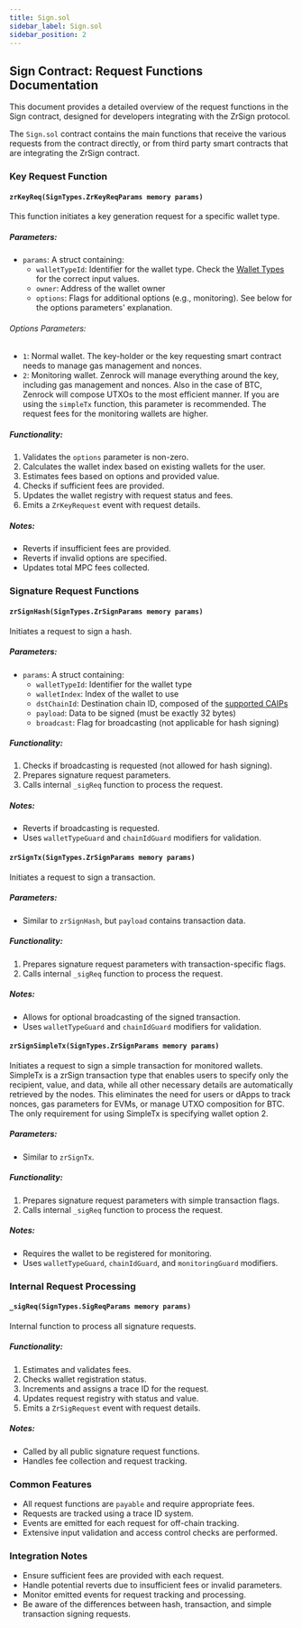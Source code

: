 ```yaml
---
title: Sign.sol
sidebar_label: Sign.sol
sidebar_position: 2
---
```


## Sign Contract: Request Functions Documentation

This document provides a detailed overview of the request functions in the Sign contract, designed for developers integrating with the ZrSign protocol.

The `Sign.sol` contract contains the main functions that receive the various requests from the contract directly, or from third party smart contracts that are integrating the ZrSign contract.

### Key Request Function

#### `zrKeyReq(SignTypes.ZrKeyReqParams memory params)`

This function initiates a key generation request for a specific wallet type.

##### Parameters:
- `params`: A struct containing:
  - `walletTypeId`: Identifier for the wallet type. Check the [Wallet Types](../releases/addresses.md#wallet-types) for the correct input values.
  - `owner`: Address of the wallet owner
  - `options`: Flags for additional options (e.g., monitoring). See below for the options parameters' explanation.

###### Options Parameters:
- `1`: Normal wallet. The key-holder or the key requesting smart contract needs to manage gas management and nonces.
- `2`: Monitoring wallet. Zenrock will manage everything around the key, including gas management and nonces. Also in the case of BTC, Zenrock will compose UTXOs to the most efficient manner. If you are using the `simpleTx` function, this parameter is recommended. The request fees for the monitoring wallets are higher.

##### Functionality:
1. Validates the `options` parameter is non-zero.
2. Calculates the wallet index based on existing wallets for the user.
3. Estimates fees based on options and provided value.
4. Checks if sufficient fees are provided.
5. Updates the wallet registry with request status and fees.
6. Emits a `ZrKeyRequest` event with request details.

##### Notes:
- Reverts if insufficient fees are provided.
- Reverts if invalid options are specified.
- Updates total MPC fees collected.

### Signature Request Functions

#### `zrSignHash(SignTypes.ZrSignParams memory params)`

Initiates a request to sign a hash.

##### Parameters:
- `params`: A struct containing:
  - `walletTypeId`: Identifier for the wallet type
  - `walletIndex`: Index of the wallet to use
  - `dstChainId`: Destination chain ID, composed of the [supported CAIPs](../releases/addresses.md#caips-for-zrSign)
  - `payload`: Data to be signed (must be exactly 32 bytes)
  - `broadcast`: Flag for broadcasting (not applicable for hash signing)

##### Functionality:
1. Checks if broadcasting is requested (not allowed for hash signing).
2. Prepares signature request parameters.
3. Calls internal `_sigReq` function to process the request.

##### Notes:
- Reverts if broadcasting is requested.
- Uses `walletTypeGuard` and `chainIdGuard` modifiers for validation.

#### `zrSignTx(SignTypes.ZrSignParams memory params)`

Initiates a request to sign a transaction.

##### Parameters:
- Similar to `zrSignHash`, but `payload` contains transaction data.

##### Functionality:
1. Prepares signature request parameters with transaction-specific flags.
2. Calls internal `_sigReq` function to process the request.

##### Notes:
- Allows for optional broadcasting of the signed transaction.
- Uses `walletTypeGuard` and `chainIdGuard` modifiers for validation.

#### `zrSignSimpleTx(SignTypes.ZrSignParams memory params)`

Initiates a request to sign a simple transaction for monitored wallets. SimpleTx is a zrSign transaction type that enables users to specify only the recipient, value, and data, while all other necessary details are automatically retrieved by the nodes. This eliminates the need for users or dApps to track nonces, gas parameters for EVMs, or manage UTXO composition for BTC. The only requirement for using SimpleTx is specifying wallet option 2.

##### Parameters:
- Similar to `zrSignTx`.

##### Functionality:
1. Prepares signature request parameters with simple transaction flags.
2. Calls internal `_sigReq` function to process the request.

##### Notes:
- Requires the wallet to be registered for monitoring.
- Uses `walletTypeGuard`, `chainIdGuard`, and `monitoringGuard` modifiers.

### Internal Request Processing

#### `_sigReq(SignTypes.SigReqParams memory params)`

Internal function to process all signature requests.

##### Functionality:
1. Estimates and validates fees.
2. Checks wallet registration status.
3. Increments and assigns a trace ID for the request.
4. Updates request registry with status and value.
5. Emits a `ZrSigRequest` event with request details.

##### Notes:
- Called by all public signature request functions.
- Handles fee collection and request tracking.

### Common Features

- All request functions are `payable` and require appropriate fees.
- Requests are tracked using a trace ID system.
- Events are emitted for each request for off-chain tracking.
- Extensive input validation and access control checks are performed.

### Integration Notes

- Ensure sufficient fees are provided with each request.
- Handle potential reverts due to insufficient fees or invalid parameters.
- Monitor emitted events for request tracking and processing.
- Be aware of the differences between hash, transaction, and simple transaction signing requests.
